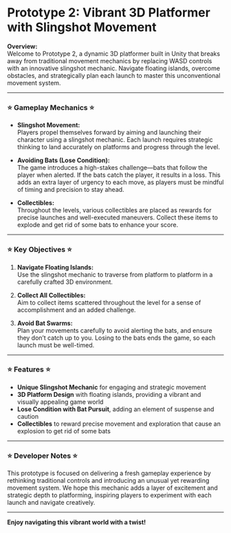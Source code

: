 # Prototype 2: Vibrant 3D Platformer with Slingshot Movement

**Overview:**  
Welcome to Prototype 2, a dynamic 3D platformer built in Unity that breaks away from traditional movement mechanics by replacing WASD controls with an innovative slingshot mechanic. Navigate floating islands, overcome obstacles, and strategically plan each launch to master this unconventional movement system.

---

### ⭐ Gameplay Mechanics ⭐

- **Slingshot Movement:**  
  Players propel themselves forward by aiming and launching their character using a slingshot mechanic. Each launch requires strategic thinking to land accurately on platforms and progress through the level.

- **Avoiding Bats (Lose Condition):**  
  The game introduces a high-stakes challenge—bats that follow the player when alerted. If the bats catch the player, it results in a loss. This adds an extra layer of urgency to each move, as players must be mindful of timing and precision to stay ahead.

- **Collectibles:**  
  Throughout the levels, various collectibles are placed as rewards for precise launches and well-executed maneuvers. Collect these items to explode and get rid of some bats to enhance your score.

---

### ⭐ Key Objectives ⭐

1. **Navigate Floating Islands:**  
   Use the slingshot mechanic to traverse from platform to platform in a carefully crafted 3D environment.

2. **Collect All Collectibles:**  
   Aim to collect items scattered throughout the level for a sense of accomplishment and an added challenge.

3. **Avoid Bat Swarms:**  
   Plan your movements carefully to avoid alerting the bats, and ensure they don’t catch up to you. Losing to the bats ends the game, so each launch must be well-timed.

---

### ⭐ Features ⭐

- **Unique Slingshot Mechanic** for engaging and strategic movement
- **3D Platform Design** with floating islands, providing a vibrant and visually appealing game world
- **Lose Condition with Bat Pursuit**, adding an element of suspense and caution
- **Collectibles** to reward precise movement and exploration that cause an explosion to get rid of some bats

---

### ⭐ Developer Notes ⭐

This prototype is focused on delivering a fresh gameplay experience by rethinking traditional controls and introducing an unusual yet rewarding movement system. We hope this mechanic adds a layer of excitement and strategic depth to platforming, inspiring players to experiment with each launch and navigate creatively.

---

**Enjoy navigating this vibrant world with a twist!**
